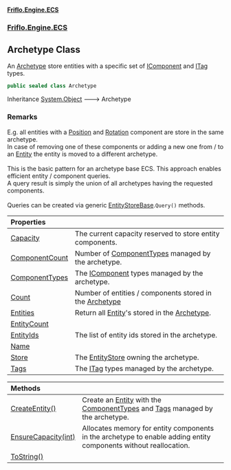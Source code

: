 #### [Friflo.Engine.ECS](index.md 'index')
### [Friflo.Engine.ECS](Friflo.Engine.ECS.md 'Friflo.Engine.ECS')

## Archetype Class

An [Archetype](Archetype.md 'Friflo.Engine.ECS.Archetype') store entities with a specific set of [IComponent](IComponent.md 'Friflo.Engine.ECS.IComponent') and [ITag](ITag.md 'Friflo.Engine.ECS.ITag') types.

```csharp
public sealed class Archetype
```

Inheritance [System.Object](https://docs.microsoft.com/en-us/dotnet/api/System.Object 'System.Object') &#129106; Archetype

### Remarks
E.g. all entities with a [Position](Position.md 'Friflo.Engine.ECS.Position') and [Rotation](Rotation.md 'Friflo.Engine.ECS.Rotation') component are store in the same archetype.<br/>
In case of removing one of these components or adding a new one from / to an [Entity](Entity.md 'Friflo.Engine.ECS.Entity') the entity is moved to a different archetype.<br/><br/>
This is the basic pattern for an archetype base ECS. This approach enables efficient entity / component queries.<br/>
A query result is simply the union of all archetypes having the requested components.<br/><br/>
Queries can be created via generic [EntityStoreBase](EntityStoreBase.md 'Friflo.Engine.ECS.EntityStoreBase').`Query()` methods.<br/>

| Properties | |
| :--- | :--- |
| [Capacity](Archetype.Capacity.md 'Friflo.Engine.ECS.Archetype.Capacity') | The current capacity reserved to store entity components. |
| [ComponentCount](Archetype.ComponentCount.md 'Friflo.Engine.ECS.Archetype.ComponentCount') | Number of [ComponentTypes](Archetype.ComponentTypes.md 'Friflo.Engine.ECS.Archetype.ComponentTypes') managed by the archetype. |
| [ComponentTypes](Archetype.ComponentTypes.md 'Friflo.Engine.ECS.Archetype.ComponentTypes') | The [IComponent](IComponent.md 'Friflo.Engine.ECS.IComponent') types managed by the archetype. |
| [Count](Archetype.Count.md 'Friflo.Engine.ECS.Archetype.Count') | Number of entities / components stored in the [Archetype](Archetype.md 'Friflo.Engine.ECS.Archetype') |
| [Entities](Archetype.Entities.md 'Friflo.Engine.ECS.Archetype.Entities') | Return all [Entity](Entity.md 'Friflo.Engine.ECS.Entity')'s stored in the [Archetype](Archetype.md 'Friflo.Engine.ECS.Archetype'). |
| [EntityCount](Archetype.EntityCount.md 'Friflo.Engine.ECS.Archetype.EntityCount') | |
| [EntityIds](Archetype.EntityIds.md 'Friflo.Engine.ECS.Archetype.EntityIds') | The list of entity ids stored in the archetype. |
| [Name](Archetype.Name.md 'Friflo.Engine.ECS.Archetype.Name') | |
| [Store](Archetype.Store.md 'Friflo.Engine.ECS.Archetype.Store') | The [EntityStore](EntityStore.md 'Friflo.Engine.ECS.EntityStore') owning the archetype. |
| [Tags](Archetype.Tags.md 'Friflo.Engine.ECS.Archetype.Tags') | The [ITag](ITag.md 'Friflo.Engine.ECS.ITag') types managed by the archetype. |

| Methods | |
| :--- | :--- |
| [CreateEntity()](Archetype.CreateEntity().md 'Friflo.Engine.ECS.Archetype.CreateEntity()') | Create an [Entity](Entity.md 'Friflo.Engine.ECS.Entity') with the [ComponentTypes](Archetype.ComponentTypes.md 'Friflo.Engine.ECS.Archetype.ComponentTypes') and [Tags](Archetype.Tags.md 'Friflo.Engine.ECS.Archetype.Tags') managed by the archetype. |
| [EnsureCapacity(int)](Archetype.EnsureCapacity(int).md 'Friflo.Engine.ECS.Archetype.EnsureCapacity(int)') | Allocates memory for entity components in the archetype to enable adding entity components without reallocation. |
| [ToString()](Archetype.ToString().md 'Friflo.Engine.ECS.Archetype.ToString()') | |
